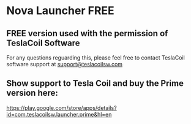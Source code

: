 Nova Launcher FREE
==================

FREE version used with the permission of TeslaCoil Software
----------------------------------------------------------------------------------
For any questions reguarding this, please feel free to contact TeslaCoil software 
support at support@teslacoilsw.com

Show support to Tesla Coil and buy the Prime version here:
----------------------------------------------------------
https://play.google.com/store/apps/details?id=com.teslacoilsw.launcher.prime&hl=en
